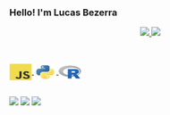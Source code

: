 ### Hello! I'm Lucas Bezerra
<div align="center">
  <a href="https://github.com/lucasmbez">
  <img height="180em" src="https://github-readme-stats.vercel.app/api?username=lucasmbez&show_icons=false&theme=dark&include_all_commits=true&count_private=true"/>
  <img height="140em" src="https://github-readme-stats.vercel.app/api/top-langs/?username=lucasmbez&layout=compact&langs_count=7&theme=dark"/>
</div>
  
  
  ##
  

</div>
<div style="display: inline_block"><br>
  <img align="center" alt="lucas-Javascript" height="30" width="40" src="https://raw.githubusercontent.com/devicons/devicon/master/icons/javascript/javascript-original.svg">
  <img align="center" alt="lucas-Python" height="30" width="40" src="https://raw.githubusercontent.com/devicons/devicon/master/icons/python/python-original.svg">
  <img align="center" alt="lucas-R" height="30" width="40" src="https://raw.githubusercontent.com/devicons/devicon/master/icons/r/r-original.svg">
</div>

    
  ##
  
  
<div>
  <a href="https://www.linkedin.com/in/lucasmbez" target="_blank"><img src="https://img.shields.io/badge/-LinkedIn-%230077B5?style=for-the-badge&logo=linkedin&logoColor=white" target="_blank"></a>    
  <a href="https://www.youtube.com/channel/UCI8jrBNUVUg5piSeiOh901A" target="_blank"><img src="https://img.shields.io/badge/YouTube-FF0000?style=for-the-badge&logo=youtube&logoColor=white" target="_blank"></a>
  <a href = "mailto:lucasmbez@gmail.com"><img src="https://img.shields.io/badge/-Gmail-%23333?style=for-the-badge&logo=gmail&logoColor=white" target="_blank"></a>
  
</div>
  
